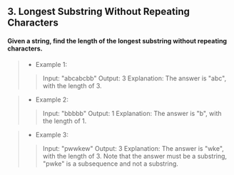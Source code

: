 ## 3. Longest Substring Without Repeating Characters
#### Given a string, find the length of the longest substring without repeating characters.

>* Example 1:
>> Input: "abcabcbb"
>> Output: 3 
>> Explanation: The answer is "abc", with the length of 3. 

>* Example 2:
>> Input: "bbbbb"
>> Output: 1
>> Explanation: The answer is "b", with the length of 1.

>* Example 3:
>> Input: "pwwkew"
>> Output: 3
>> Explanation: The answer is "wke", with the length of 3. Note that the answer must be a substring, "pwke" is a subsequence and not a substring.